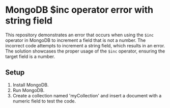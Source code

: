 # MongoDB $inc operator error with string field
This repository demonstrates an error that occurs when using the `$inc` operator in MongoDB to increment a field that is not a number.  The incorrect code attempts to increment a string field, which results in an error.
The solution showcases the proper usage of the `$inc` operator, ensuring the target field is a number. 
## Setup
1.  Install MongoDB.
2.  Run MongoDB.
3. Create a collection named 'myCollection' and insert a document with a numeric field to test the code.